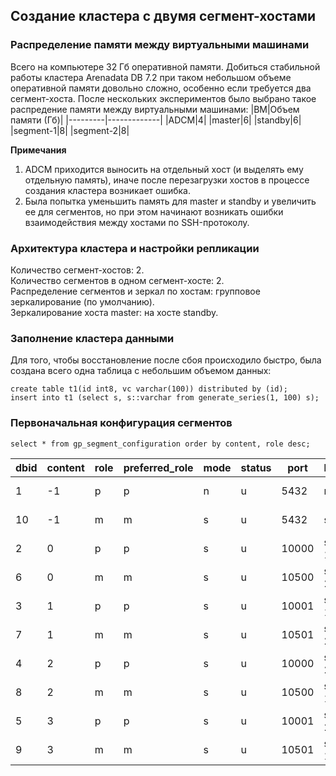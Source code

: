## Создание кластера с двумя сегмент-хостами ##   

### Распределение памяти между виртуальными машинами ###   
Всего на компьютере 32 Гб оперативной памяти. Добиться стабильной работы кластера Arenadata DB 7.2 при таком небольшом объеме оперативной памяти довольно сложно, особенно если требуется два сегмент-хоста.
После нескольких экспериментов было выбрано такое распредение памяти между виртуальными машинами:
|ВМ|Объем памяти (Гб)|
|---------|-------------|
|ADCM|4|
|master|6|
|standby|6|
|segment-1|8|
|segment-2|8|
   
**Примечания**   
1. ADCM приходится выносить на отдельный хост (и выделять ему отдельную память), иначе после перезагрузки хостов в процессе создания кластера возникает ошибка.   
2. Была попытка уменьшить память для master и standby и увеличить ее для сегментов, но при этом начинают возникать ошибки взаимодействия между хостами по SSH-протоколу.   

### Архитектура кластера и настройки репликации ###
Количество сегмент-хостов: 2.   
Количество сегментов в одном сегмент-хосте: 2.   
Распределение сегментов и зеркал по хостам: групповое зеркалирование (по умолчанию).   
Зеркалирование хоста master: на хосте standby.   
   
### Заполнение кластера данными ###   
Для того, чтобы восстановление после сбоя происходило быстро, была создана всего одна таблица с небольшим объемом данных:   
```
create table t1(id int8, vc varchar(100)) distributed by (id);
insert into t1 (select s, s::varchar from generate_series(1, 100) s);
```
   
### Первоначальная конфигурация сегментов ###   
```
select * from gp_segment_configuration order by content, role desc;
```
|dbid|content|role|preferred_role|mode|status|port|hostname|address|datadir|
|----|-------|----|--------------|----|------|----|--------|-------|-------|
|1|-1|p|p|n|u|5432|master|master|/data1/master/gpseg-1|
|10|-1|m|m|s|u|5432|standby|standby|/data1/master/gpseg-1|
|2|0|p|p|s|u|10000|segment-1|segment-1|/data1/primary/gpseg0|
|6|0|m|m|s|u|10500|segment-2|segment-2|/data1/mirror/gpseg0|
|3|1|p|p|s|u|10001|segment-1|segment-1|/data1/primary/gpseg1|
|7|1|m|m|s|u|10501|segment-2|segment-2|/data1/mirror/gpseg1|
|4|2|p|p|s|u|10000|segment-2|segment-2|/data1/primary/gpseg2|
|8|2|m|m|s|u|10500|segment-1|segment-1|/data1/mirror/gpseg2|
|5|3|p|p|s|u|10001|segment-2|segment-2|/data1/primary/gpseg3|
|9|3|m|m|s|u|10501|segment-1|segment-1|/data1/mirror/gpseg3|


